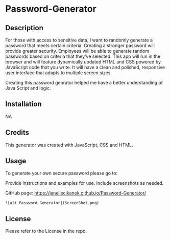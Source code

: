 # Password-Generator

## Description

For those with access to sensitive data, I want to randomly generate a password that meets certain criteria. Creating a stronger password will provide greater security. Employees will be able to generate random passwords based on criteria that they’ve selected. This app will run in the browser and will feature dynamically updated HTML and CSS powered by JavaScript code that you write. It will have a clean and polished, responsive user interface that adapts to multiple screen sizes.

Creating this password genrator helped me have a better understanding of Java Script and logic. 

## Installation

NA

## Credits 

This generator was created with JavaScript, CSS and HTML.


## Usage

To generate your own secure password please go to: 


Provide instructions and examples for use. Include screenshots as needed.

GitHub page: https://janellecikanek.github.io/Password-Generator/


    ![alt Password Generator](ScreenShot.png)
    


## License
Please refer to the License in the repo.
